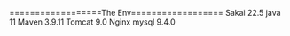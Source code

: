 ==================The Env==================
Sakai 22.5
java 11
Maven 3.9.11
Tomcat 9.0
Nginx
mysql 9.4.0
